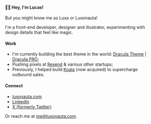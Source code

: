 #### 👋🏻 Hey, I'm Lucas!

But you might know me as Luxa or Luxonauta!

I'm a front-end developer, designer and illustrator, experimenting with design details that feel like magic.

#### Work

- I'm currently building the best theme in the world: [Dracula Theme](https://draculatheme.com) | [Dracula PRO](https://gumroad.com/a/320709843/tPfIDt);
- Pushing pixels at [Resend](https://resend.com/home) & various other startups;
- Previously, I helped build [Koala](https://getkoala.com) (now acquired) to supercharge outbound sales.

#### Connect

- [luxonauta.com](https://www.luxonauta.com)
- [LinkedIn](https://www.linkedin.com/in/luxonauta)
- [X (formerly Twitter)](https://twitter.com/luxonauta)

Or reach me at [me@luxonauta.com](mailto:me@luxonauta.com).

